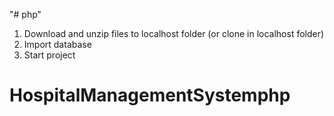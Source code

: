 "# php" 

1. Download and unzip files to localhost folder (or clone in localhost folder)
2. Import database
3. Start project
# HospitalManagementSystemphp
